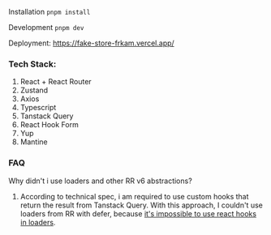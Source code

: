 Installation
`pnpm install`

Development
`pnpm dev`

Deployment: https://fake-store-frkam.vercel.app/

### Tech Stack:
1. React + React Router
2. Zustand
3. Axios
4. Typescript
5. Tanstack Query
6. React Hook Form
7. Yup
8. Mantine

### FAQ

Why didn't i use loaders and other RR v6 abstractions?
1. According to technical spec, i am required to use custom hooks that return the result from Tanstack Query. With this approach, I couldn't use loaders from RR with defer, because [it's impossible to use react hooks in loaders](https://github.com/remix-run/react-router/discussions/9246).